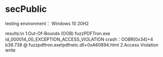 # secPublic
testing environment：
	Windows 10 20H2

results:\n
1.Out-Of-Bounds (OOB)
  fuzzPDFTron.exe id_000014_00_EXCEPTION_ACCESS_VIOLATION
  crash：OOBR[0x34]+4 b38.738 @ fuzzpdftron.exe!pdfnetc.dll+0xA60894.html
2.Access Violation write

